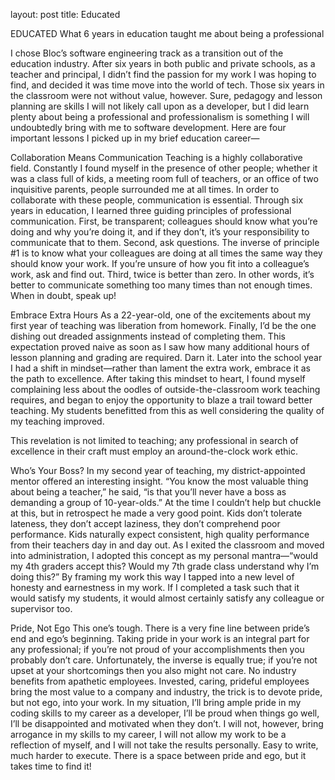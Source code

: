 layout: post
title: Educated

EDUCATED
What 6 years in education taught me about being a professional

I chose Bloc’s software engineering track as a transition out of the education industry. After six years in both public and private schools, as a teacher and principal, I didn’t find the passion for my work I was hoping to find, and decided it was time move into the world of tech. Those six years in the classroom were not without value, however. Sure, pedagogy and lesson planning are skills I will not likely call upon as a developer, but I did learn plenty about being a professional and professionalism is something I will undoubtedly bring with me to software development. Here are four important lessons I picked up in my brief education career—

Collaboration Means Communication
Teaching is a highly collaborative field. Constantly I found myself in the presence of other people; whether it was a class full of kids, a meeting room full of teachers, or an office of two inquisitive parents, people surrounded me at all times. In order to collaborate with these people, communication is essential. Through six years in education, I learned three guiding principles of professional communication. First, be transparent; colleagues should know what you’re doing and why you’re doing it, and if they don’t, it’s your responsibility to communicate that to them. Second, ask questions. The inverse of principle #1 is to know what your colleagues are doing at all times the same way they should know your work. If you’re unsure of how you fit into a colleague’s work, ask and find out. Third, twice is better than zero. In other words, it’s better to communicate something too many times than not enough times. When in doubt, speak up!


Embrace Extra Hours
As a 22-year-old, one of the excitements about my first year of teaching was liberation from homework. Finally, I’d be the one dishing out dreaded assignments instead of completing them. This expectation proved naive as soon as I saw how many additional hours of lesson planning and grading are required. Darn it. Later into the school year I had a shift in mindset—rather than lament the extra work, embrace it as the path to excellence. After taking this mindset to heart, I found myself complaining less about the oodles of outside-the-classroom work teaching requires, and began to enjoy the opportunity to blaze a trail toward better teaching. My students benefitted from this as well considering the quality of my teaching improved.

This revelation is not limited to teaching; any professional in search of excellence in their craft must employ an around-the-clock work ethic.

Who’s Your Boss?
In my second year of teaching, my district-appointed mentor offered an interesting insight. “You know the most valuable thing about being a teacher,” he said, “is that you’ll never have a boss as demanding a group of 10-year-olds.” At the time I couldn’t help but chuckle at this, but in retrospect he made a very good point. Kids don’t tolerate lateness, they don’t accept laziness, they don’t comprehend poor performance. Kids naturally expect consistent, high quality performance from their teachers day in and day out. As I exited the classroom and moved into administration, I adopted this concept as my personal mantra—“would my 4th graders accept this? Would my 7th grade class understand why I’m doing this?” By framing my work this way I tapped into a new level of honesty and earnestness in my work. If I completed a task such that it would satisfy my students, it would almost certainly satisfy any colleague or supervisor too.

Pride, Not Ego
This one’s tough. There is a very fine line between pride’s end and ego’s beginning. Taking pride in your work is an integral part for any professional; if you’re not proud of your accomplishments then you probably don’t care. Unfortunately, the inverse is equally true; if you’re not upset at your shortcomings then you also might not care. No industry benefits from apathetic employees. Invested, caring, prideful employees bring the most value to a company and industry, the trick is to devote pride, but not ego, into your work. In my situation, I’ll bring ample pride in my coding skills to my career as a developer, I’ll be proud when things go well, I’ll be disappointed and motivated when they don’t. I will not, however, bring arrogance in my skills to my career, I will not allow my work to be a reflection of myself, and I will not take the results personally. Easy to write, much harder to execute. There is a space between pride and ego, but it takes time to find it!
